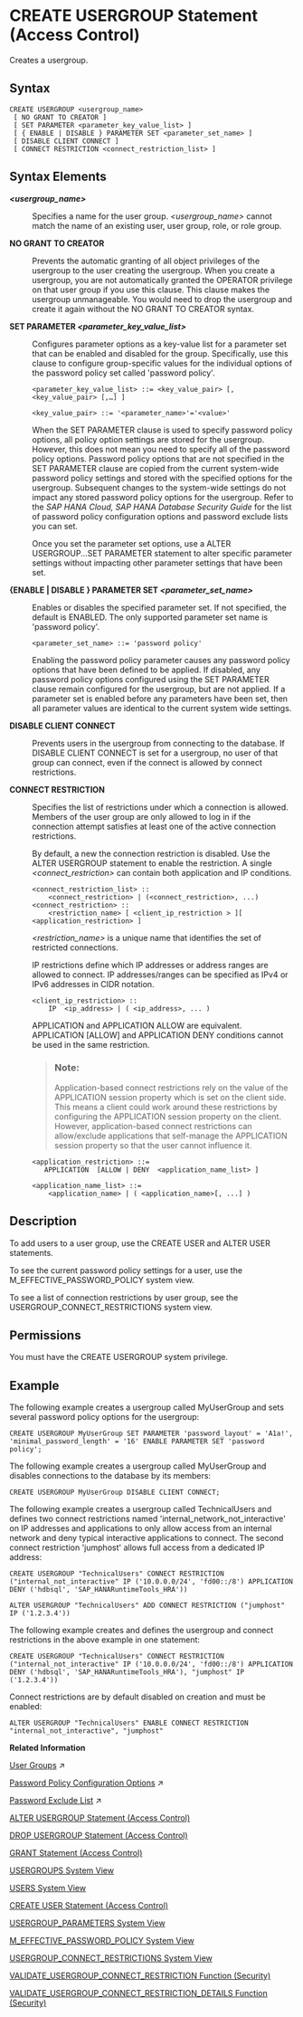 <!-- loio9869125ea93548009820702f5bd897d8 -->

# CREATE USERGROUP Statement \(Access Control\)

Creates a usergroup.



## Syntax

```
CREATE USERGROUP <usergroup_name>
 [ NO GRANT TO CREATOR ]
 [ SET PARAMETER <parameter_key_value_list> ]
 [ { ENABLE | DISABLE } PARAMETER SET <parameter_set_name> ]
 [ DISABLE CLIENT CONNECT ]
 [ CONNECT RESTRICTION <connect_restriction_list> ]
```



<a name="loio9869125ea93548009820702f5bd897d8__section_nrq_3hm_nz"/>

## Syntax Elements


<dl>
<dt><b>

*<usergroup\_name\>*

</b></dt>
<dd>

Specifies a name for the user group. *<usergroup\_name\>* cannot match the name of an existing user, user group, role, or role group.



</dd><dt><b>

NO GRANT TO CREATOR

</b></dt>
<dd>

Prevents the automatic granting of all object privileges of the usergroup to the user creating the usergroup. When you create a usergroup, you are not automatically granted the OPERATOR privilege on that user group if you use this clause. This clause makes the usergroup unmanageable. You would need to drop the usergroup and create it again without the NO GRANT TO CREATOR syntax.



</dd><dt><b>

SET PARAMETER *<parameter\_key\_value\_list\>*

</b></dt>
<dd>

Configures parameter options as a key-value list for a parameter set that can be enabled and disabled for the group. Specifically, use this clause to configure group-specific values for the individual options of the password policy set called 'password policy'.

```
<parameter_key_value_list> ::= <key_value_pair> [,<key_value_pair> [,…] ]

<key_value_pair> ::= '<parameter_name>'='<value>'
```

When the SET PARAMETER clause is used to specify password policy options, all policy option settings are stored for the usergroup. However, this does not mean you need to specify all of the password policy options. Password policy options that are not specified in the SET PARAMETER clause are copied from the current system-wide password policy settings and stored with the specified options for the usergroup. Subsequent changes to the system-wide settings do not impact any stored password policy options for the usergroup. Refer to the *SAP HANA Cloud, SAP HANA Database Security Guide* for the list of password policy configuration options and password exclude lists you can set.

Once you set the parameter set options, use a ALTER USERGROUP...SET PARAMETER statement to alter specific parameter settings without impacting other parameter settings that have been set.



</dd><dt><b>

\{ENABLE | DISABLE \} PARAMETER SET *<parameter\_set\_name\>*

</b></dt>
<dd>

Enables or disables the specified parameter set. If not specified, the default is ENABLED. The only supported parameter set name is 'password policy'.

```
<parameter_set_name> ::= 'password policy'
```

Enabling the password policy parameter causes any password policy options that have been defined to be applied. If disabled, any password policy options configured using the SET PARAMETER clause remain configured for the usergroup, but are not applied. If a parameter set is enabled before any parameters have been set, then all parameter values are identical to the current system wide settings.



</dd><dt><b>

DISABLE CLIENT CONNECT

</b></dt>
<dd>

Prevents users in the usergroup from connecting to the database. If DISABLE CLIENT CONNECT is set for a usergroup, no user of that group can connect, even if the connect is allowed by connect restrictions.



</dd><dt><b>

CONNECT RESTRICTION

</b></dt>
<dd>

Specifies the list of restrictions under which a connection is allowed. Members of the user group are only allowed to log in if the connection attempt satisfies at least one of the active connection restrictions.

By default, a new the connection restriction is disabled. Use the ALTER USERGROUP statement to enable the restriction. A single *<connect\_restriction\>* can contain both application and IP conditions.

```
<connect_restriction_list> ::
	<connect_restriction> | (<connect_restriction>, ...)
<connect_restriction> ::
	<restriction_name> [ <client_ip_restriction > ][ <application_restriction> ]
```

*<restriction\_name\>* is a unique name that identifies the set of restricted connections.

IP restrictions define which IP addresses or address ranges are allowed to connect. IP addresses/ranges can be specified as IPv4 or IPv6 addresses in CIDR notation.

```
<client_ip_restriction> ::
    IP  <ip_address> | ( <ip_address>, ... ) 
```

APPLICATION and APPLICATION ALLOW are equivalent. APPLICATION \[ALLOW\] and APPLICATION DENY conditions cannot be used in the same restriction.

> ### Note:  
> Application-based connect restrictions rely on the value of the APPLICATION session property which is set on the client side. This means a client could work around these restrictions by configuring the APPLICATION session property on the client. However, application-based connect restrictions can allow/exclude applications that self-manage the APPLICATION session property so that the user cannot influence it.

```
<application_restriction> ::= 
   APPLICATION  [ALLOW | DENY  <application_name_list> ]

<application_name_list> ::=
    <application_name> | ( <application_name>[, ...] ) 
```



</dd>
</dl>



<a name="loio9869125ea93548009820702f5bd897d8__section_ydr_jhm_nz"/>

## Description

To add users to a user group, use the CREATE USER and ALTER USER statements.

To see the current password policy settings for a user, use the M\_EFFECTIVE\_PASSWORD\_POLICY system view.

To see a list of connection restrictions by user group, see the USERGROUP\_CONNECT\_RESTRICTIONS system view.



<a name="loio9869125ea93548009820702f5bd897d8__section_u4g_lyc_pbb"/>

## Permissions

You must have the CREATE USERGROUP system privilege.



<a name="loio9869125ea93548009820702f5bd897d8__section_kwk_mhm_nz"/>

## Example

The following example creates a usergroup called MyUserGroup and sets several password policy options for the usergroup:

```
CREATE USERGROUP MyUserGroup SET PARAMETER 'password_layout' = 'A1a!', 'minimal_password_length' = '16' ENABLE PARAMETER SET 'password policy';
```

The following example creates a usergroup called MyUserGroup and disables connections to the database by its members:

```
CREATE USERGROUP MyUserGroup DISABLE CLIENT CONNECT;
```

The following example creates a usergroup called TechnicalUsers and defines two connect restrictions named 'internal\_network\_not\_interactive' on IP addresses and applications to only allow access from an internal network and deny typical interactive applications to connect. The second connect restriction 'jumphost' allows full access from a dedicated IP address:

```
CREATE USERGROUP "TechnicalUsers" CONNECT RESTRICTION ("internal_not_interactive" IP ('10.0.0.0/24', 'fd00::/8') APPLICATION DENY ('hdbsql', 'SAP_HANARuntimeTools_HRA')) 

ALTER USERGROUP "TechnicalUsers" ADD CONNECT RESTRICTION ("jumphost" IP ('1.2.3.4'))
```

The following example creates and defines the usergroup and connect restrictions in the above example in one statement:

```
CREATE USERGROUP "TechnicalUsers" CONNECT RESTRICTION ("internal_not_interactive" IP ('10.0.0.0/24', 'fd00::/8') APPLICATION DENY ('hdbsql', 'SAP_HANARuntimeTools_HRA'), "jumphost" IP ('1.2.3.4'))
```

Connect restrictions are by default disabled on creation and must be enabled:

```
ALTER USERGROUP "TechnicalUsers" ENABLE CONNECT RESTRICTION "internal_not_interactive", "jumphost" 
```

**Related Information**  


[User Groups](https://help.sap.com/viewer/a1317de16a1e41a6b0ff81849d80713c/2024_3_QRC/en-US/b9174d035f274ce481387700c13b7d2c.html "User groups support a separation of user management tasks, allowing you to manage related users together.") :arrow_upper_right:

[Password Policy Configuration Options](https://help.sap.com/viewer/a1317de16a1e41a6b0ff81849d80713c/2024_3_QRC/en-US/61662e3032ad4f8dbdb5063a21a7d706.html "The password policy of the database is defined by parameters in the password policy section of the indexserver.ini configuration file. The initial password policy of a user group is a copy of the database password policy.") :arrow_upper_right:

[Password Exclude List](https://help.sap.com/viewer/a1317de16a1e41a6b0ff81849d80713c/2024_3_QRC/en-US/fe3ffb3d7ac24fddb80e3322c671299f.html "A password exclude list is a list of words that are not allowed as passwords or parts of passwords. A password exclude list can be managed for every database individually.") :arrow_upper_right:

[ALTER USERGROUP Statement \(Access Control\)](alter-usergroup-statement-access-control-aa94ca8.md "Alters a usergroup.")

[DROP USERGROUP Statement \(Access Control\)](drop-usergroup-statement-access-control-6dc0ada.md "Removes a user group from the database.")

[GRANT Statement \(Access Control\)](grant-statement-access-control-20f674e.md "Grants various types of privileges to users and roles.")

[USERGROUPS System View](../../020-System-Views-Reference/021-System-Views/usergroups-system-view-ac342d0.md "Provides details on all user groups.")

[USERS System View](../../020-System-Views-Reference/021-System-Views/users-system-view-2102609.md "Lists all users.")

[CREATE USER Statement \(Access Control\)](create-user-statement-access-control-20d5ddb.md "Creates a new database user.")

[USERGROUP\_PARAMETERS System View](../../020-System-Views-Reference/021-System-Views/usergroup-parameters-system-view-365bd21.md "Provides the list of parameter sets defined for usergroups.")

[M\_EFFECTIVE\_PASSWORD\_POLICY System View](../../020-System-Views-Reference/022-Monitoring-Views/m-effective-password-policy-system-view-388378c.md "Provides information about password policy parameters for database users.")

[USERGROUP\_CONNECT\_RESTRICTIONS System View](../../020-System-Views-Reference/021-System-Views/usergroup-connect-restrictions-system-view-57d3364.md "Provides details on connection restrictions for all user groups.")

[VALIDATE\_USERGROUP\_CONNECT\_RESTRICTION Function \(Security\)](../011-SQL-Functions/validate-usergroup-connect-restriction-function-security-c7a96e0.md "Displays whether a connect attempt would be possible given the active connect restrictions of a user group.")

[VALIDATE\_USERGROUP\_CONNECT\_RESTRICTION\_DETAILS Function \(Security\)](../011-SQL-Functions/validate-usergroup-connect-restriction-details-function-security-508e173.md "Displays details of each connect restriction if a login were allowed for a specific condition.")

